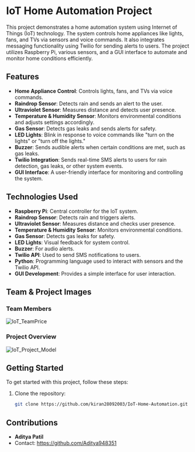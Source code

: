 # IoT Home Automation Project

This project demonstrates a home automation system using Internet of Things (IoT) technology. The system controls home appliances like lights, fans, and TVs via sensors and voice commands. It also integrates messaging functionality using Twilio for sending alerts to users. The project utilizes Raspberry Pi, various sensors, and a GUI interface to automate and monitor home conditions efficiently.

## Features
- **Home Appliance Control**: Controls lights, fans, and TVs via voice commands.
- **Raindrop Sensor**: Detects rain and sends an alert to the user.
- **Ultraviolet Sensor**: Measures distance and detects user presence.
- **Temperature & Humidity Sensor**: Monitors environmental conditions and adjusts settings accordingly.
- **Gas Sensor**: Detects gas leaks and sends alerts for safety.
- **LED Lights**: Blink in response to voice commands like "turn on the lights" or "turn off the lights."
- **Buzzer**: Sends audible alerts when certain conditions are met, such as gas leaks.
- **Twilio Integration**: Sends real-time SMS alerts to users for rain detection, gas leaks, or other system events.
- **GUI Interface**: A user-friendly interface for monitoring and controlling the system.

## Technologies Used
- **Raspberry Pi**: Central controller for the IoT system.
- **Raindrop Sensor**: Detects rain and triggers alerts.
- **Ultraviolet Sensor**: Measures distance and checks user presence.
- **Temperature & Humidity Sensor**: Monitors environmental conditions.
- **Gas Sensor**: Detects gas leaks for safety.
- **LED Lights**: Visual feedback for system control.
- **Buzzer**: For audio alerts.
- **Twilio API**: Used to send SMS notifications to users.
- **Python**: Programming language used to interact with sensors and the Twilio API.
- **GUI Development**: Provides a simple interface for user interaction.

## Team & Project Images

### Team Members

![IoT_TeamPrice](https://github.com/user-attachments/assets/b0965741-7d9f-4d59-a51d-78ac3020b5b8)


### Project Overview

![IoT_Project_Model](https://github.com/user-attachments/assets/40cb1466-fbd0-4d20-8e45-39f4a24c7b9d)


## Getting Started
To get started with this project, follow these steps:

1. Clone the repository:
   ```bash
   git clone https://github.com/kiran28092003/IoT-Home-Automation.git
   ```
## Contributions
 - **Aditya Patil**
 - Contact:  https://github.com/Aditya948351
